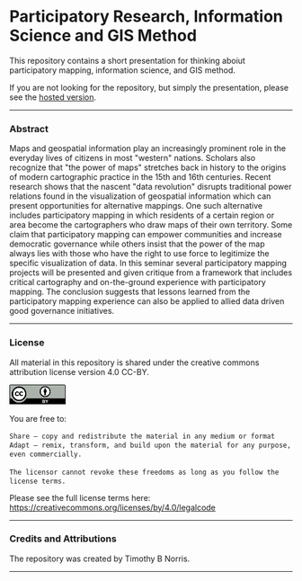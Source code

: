 # Participatory Research, Information Science and GIS Method

This repository contains a short presentation for thinking aboiut participatory mapping, information science, and GIS method.  

If you are not looking for the repository, but simply the presentation, please see the [hosted version](https://tibbben.github.io/ParticipatoryIsMethod/). 

---

### Abstract

Maps and geospatial information play an increasingly prominent role in the everyday lives of citizens in most "western" nations. Scholars also recognize that "the power of maps" stretches back in history to the origins of modern cartographic practice in the 15th and 16th centuries. Recent research shows that the nascent "data revolution" disrupts traditional power relations found in the visualization of geospatial information which can present opportunities for alternative mappings. One such alternative includes participatory mapping in which residents of a certain region or area become the cartographers who draw maps of their own territory. Some claim that participatory mapping can empower communities and increase democratic governance while others insist that the power of the map always lies with those who have the right to use force to legitimize the specific visualization of data. In this seminar several participatory mapping projects will be presented and given critique from a framework that includes critical cartography and on-the-ground experience with participatory mapping. The conclusion suggests that lessons learned from the participatory mapping experience can also be applied to allied data driven good governance initiatives.

---

### License

All material in this repository is shared under the creative commons attribution license version 4.0 CC-BY. 

![CC-BY 4.0](/common/assets/cc-by4.png)

You are free to:

    Share — copy and redistribute the material in any medium or format
    Adapt — remix, transform, and build upon the material for any purpose, even commercially.

    The licensor cannot revoke these freedoms as long as you follow the license terms.

Please see the full license terms here: https://creativecommons.org/licenses/by/4.0/legalcode

---

### Credits and Attributions

The repository was created by Timothy B Norris.

---

